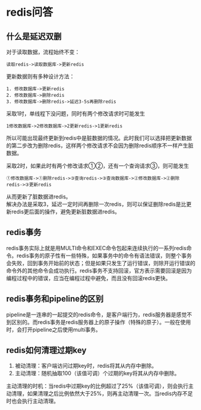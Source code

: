 # redis问答

## 什么是延迟双删

对于读取数据，流程始终不变：  

``` uml
读取redis->读取数据库->更新redis
```  

更新数据则有多种设计方法：

``` uml
1. 修改数据库->更新redis
2. 修改数据库->删除redis
3. 修改数据库->删除redis->延迟3-5s再删除redis
```

采取1时，单线程下没问题，同时有两个修改请求时可能发生

``` uml
1修改数据库->2修改数据库->2更新redis->1更新redis
```

所以可能出现最终更新到redis中是脏数据的情况。此时我们可以选择把更新数据的第二步改为删除redis，这样两个修改请求不会因为删除redis顺序不一样产生脏数据。

采取2时，如果此时有两个修改请求①②，还有一个查询请求③，则可能发生

``` uml
①修改数据库->①删除redis->③查询redis->③查询数据库->②修改数据库->②删除redis->③更新redis
```

从而更新了脏数据进redis。  
解决办法是采取3，延迟一定时间再删除一次redis，则可以保证删除redis是比更新redis更后面的操作，避免更新脏数据进redis。

## redis事务

redis事务实际上就是用MULTI命令和EXEC命令包起来连续执行的一系列redis命令。redis事务的原子性有一些特殊，如果事务中的命令有语法错误，则整个事务会失败，回到事务开始前的状态；但是如果只发生了运行错误，则除开运行错误的命令外的其他命令会成功执行。redis事务不支持回滚，官方表示需要回滚是因为编程过程中的错误，应当在编程过程中避免，而且没有回滚redis更快。

## redis事务和pipeline的区别

pipeline是一连串的一起提交的redis命令，是客户端行为，redis服务器是感觉不到区别的。而redis事务是redis服务器上的原子操作（特殊的原子）。一般在使用时，会打开pipeline之后使用multi事务。

## redis如何清理过期key

1. 被动清理：客户端访问过期key时，redis将其从内存中删除。
2. 主动清理：随机抽取100（该值可调）个过期的key将其从内存中删除。

主动清理的时机：当redis中过期key的比例超过了25%（该值可调），则会执行主动清理，如果清理之后比例依然大于25%，则再主动清理一次。当redis内存不足时也会执行主动清理。